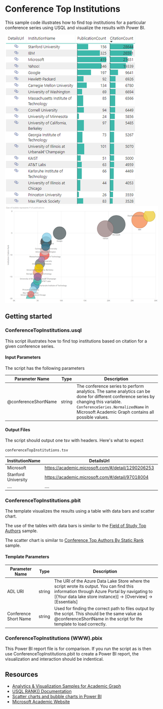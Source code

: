 # Conference Top Institutions

This sample code illustrates how to find top institutions for a particular conference series using USQL and visualize the results with Power BI.

![](/images/PBIConferenceTopInstitutionsTable(WWW).png "WWW top institutions table") 
![](/images/PBIConferenceTopInstitutionsScatterChart(WWW).png "WWW institutions scatter chart")


## Getting started

### ConferenceTopInstitutions.usql

This script illustrates how to find top institutions based on citation for a given conference series.


#### Input Parameters

The script has the following parameters

| Parameter Name |  Type  |                  Description                  |
|----------------|--------|-----------------------------------------------|
|  @conferenceShortName    | string | The conference series to perform analytics. The same analytics can be done for different conference series by changing this variable. `ConferenceSeries.NormalizedName` in Microsoft Academic Graph contains all possible values.|



#### Output Files

The script should output one tsv with headers. Here's what to expect

`conferenceTopInstitutions.tsv`

| InstitutionName  |      DetailsUrl        | PublicationCount | CitationCount | InstitutionCitationRank | InstitutionPublicationRank |
|-------------|------------------------|------------------|---------------|--------------------|-----------------------|
|  Microsoft  |https://academic.microsoft.com/#/detail/1290206253| 419 | 21651 | 3 | 1 |
|Stanford University  |https://academic.microsoft.com/#/detail/97018004| 156 | 28644 | 1 | 5  |
|....         |....                                              |....|.... |....|....|


### ConferenceTopInstitutions.pbit

The template visualizes the results using a table with data bars and scatter chart.

 The use of the tables with data bars is similar to the [Field of Study Top Authors](/src/AcademicAnalytics/01.%20Field%20of%20Study%20Top%20Authors) sample. 
 
 The scatter chart is similar to [Conference Top Authors By Static Rank](/src/AcademicAnalytics/02.%20Conference%20Top%20Authors%20By%20Static%20Rank) sample.

#### Template Parameters
| Parameter Name |  Type  |                  Description                  |
|----------------|--------|-----------------------------------------------|
|  ADL URI    | string | The URI of the Azure Data Lake Store where the script wrote its output. You can find this information through Azure Portal by navigating to [{Your data lake store instance}] -> [Overview] -> [Essentials]  |
| Conference Short Name | string | Used for finding the correct path to files output by the script. This should be the same value as @conferenceShortName in the script for the template to load correctly. |


### ConferenceTopInstitutions (WWW).pbix

This Power BI report file is for comparison. If you run the script as is then use ConferenceTopInstitutions.pbit to create a Power BI report, the visualization and interaction should be indentical. 

## Resources

- [Analytics & Visualization Samples for Academic Graph](/README.md)
- [USQL RANK() Documentation](https://msdn.microsoft.com/en-us/azure/data-lake-analytics/u-sql/rank-u-sql)
- [Scatter charts and bubble charts in Power BI ](https://docs.microsoft.com/en-us/power-bi/power-bi-visualization-scatter)
- [Microsoft Academic Website](https://academic.microsoft.com/)